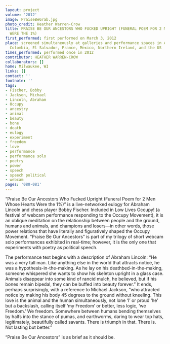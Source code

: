 ```yaml
---
layout: project
volume: '2012'
image: PraiseBeGrab.jpg
photo_credit: Heather Warren-Crow
title: PRAISE BE OUR ANCESTORS WHO FUCKED UPRIGHT (FUNERAL POEM FOR 2 MEN WHOSE HEARTS
  WERE THE 1%)
first_performed: first performed on March 3, 2012
place: screened simultaneously at galleries and performance spaces in Argentina, Brazil,
  Colombia, El Salvador, France, Mexico, Northern Ireland, and the US
times_performed: performed once in 2012
contributor: HEATHER WARREN-CROW
collaborators: []
home: Milwaukee, WI
links: []
contact: ''
footnote: ''
tags:
- Fischer, Bobby
- Jackson, Michael
- Lincoln, Abraham
- Occupy
- ancestry
- animal
- beauty
- bone
- death
- eulogy
- experiment
- freedom
- love
- performance
- performance solo
- poetry
- power
- speech
- speech political
- webcam
pages: '080-081'
---
```


“Praise Be Our Ancestors Who Fucked Upright (Funeral Poem for 2 Men Whose Hearts Were the 1%)” is a live-networked eulogy for Abraham Lincoln and chess player Bobby Fischer. Included in Low Lives Occupy! (a festival of webcam performance responding to the Occupy Movement), it is an oblique meditation on the relationship between people and the ground, humans and animals, and champions and losers—in other words, those power relations that have literally and figuratively shaped the Occupy Movement. “Praise Be Our Ancestors” is part of my trilogy of short webcam solo performances exhibited in real-time; however, it is the only one that experiments with poetry as political speech.

The performance text begins with a description of Abraham Lincoln: “He was a very tall man. Like anything else in the world that attracts notice, he was a hypothesis-in-the-making. As he lay on his deathbed-in-the-making, someone whispered she wants to show his skeleton upright in a glass case. Animals disappear into some kind of rancid mulch, he believed, but if his bones remain bipedal, they can be buffed into beauty forever.” It ends, perhaps surprisingly, with a reference to Michael Jackson, “who attracted notice by making his body 45 degrees to the ground without kneeling. This love is the animal and the human simultaneously, not lone ‘I’ or proud ‘he’ but a backslash, calling itself ‘my Freedom’ or better, less logic, ‘we Freedom.’ We freedom. Somewhere between humans bending themselves by halfs into the stance of pumas, and earthworms, daring to wear top hats, legitimately, beautifully called savants. There is triumph in that. There is. Not lasting but better.”

“Praise Be Our Ancestors” is as brief as it should be.
